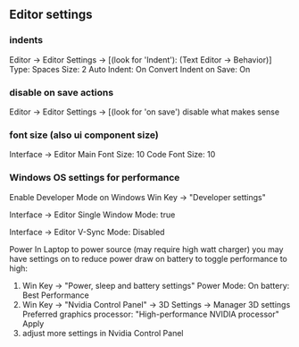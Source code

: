 ## Editor settings

### indents
Editor -> Editor Settings -> [(look for 'Indent'): (Text Editor -> Behavior)]
  Type: Spaces
  Size: 2
  Auto Indent: On
  Convert Indent on Save: On

### disable on save actions
Editor -> Editor Settings -> [(look for 'on save')
  disable what makes sense

### font size (also ui component size)
Interface -> Editor
  Main Font Size: 10
  Code Font Size: 10

### Windows OS settings for performance

Enable Developer Mode on Windows
Win Key -> "Developer settings"

Interface -> Editor
Single Window Mode: true

Interface -> Editor
V-Sync Mode: Disabled

Power In Laptop to power source (may require high watt charger)
you may have settings on to reduce power draw on battery
  to toggle performance to high:
  1. Win Key -> "Power, sleep and battery settings"
    Power Mode:
      On battery: Best Performance
  2. Win Key -> "Nvidia Control Panel" -> 3D Settings -> Manager 3D settings
    Preferred graphics processor: "High-performance NVIDIA processor"
      Apply
  3. adjust more settings in Nvidia Control Panel
